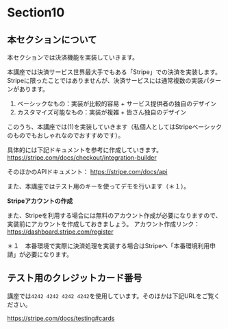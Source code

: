 # Section10

## 本セクションについて

本セクションでは決済機能を実装していきます。

本講座では決済サービス世界最大手でもある「Stripe」での決済を実装します。Stripeに限ったことではありませんが、決済サービスには通常複数の実装パターンがあります。
1. ベーシックなもの：実装が比較的容易 + サービス提供者の独自のデザイン
2. カスタマイズ可能なもの：実装が複雑 + 皆さん独自のデザイン

このうち、本講座では(1)を実装していきます（私個人としてはStripeベーシックのものでもおしゃれなのでおすすめです）。

具体的には下記ドキュメントを参考に作成していきます。
https://stripe.com/docs/checkout/integration-builder

そのほかのAPIドキュメント：
https://stripe.com/docs/api

また、本講座ではテスト用のキーを使ってデモを行います（＊１）。

**Stripeアカウントの作成**

また、Stripeを利用する場合には無料のアカウント作成が必要になりますので、実装前にアカウントを作成しておきましょう。
アカウント作成リンク：https://dashboard.stripe.com/register


＊１　本番環境で実際に決済処理を実装する場合はStripeへ「本番環境利用申請」が必要になります。


## テスト用のクレジットカード番号

講座では```4242 4242 4242 4242```を使用しています。そのほかは下記URLをご覧ください。

https://stripe.com/docs/testing#cards


